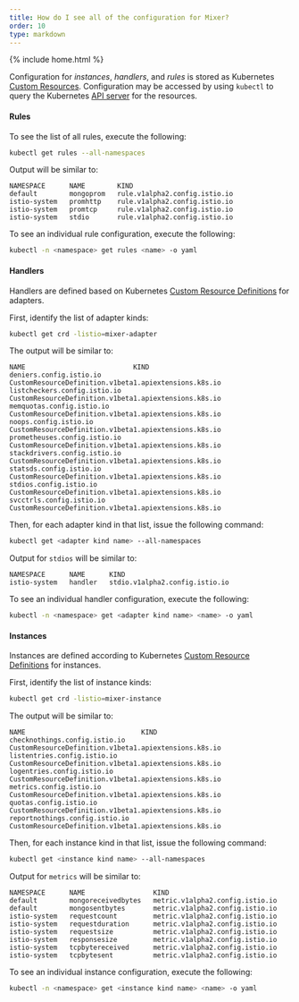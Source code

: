 ```yaml
---
title: How do I see all of the configuration for Mixer?
order: 10
type: markdown
---
```

{% include home.html %}

Configuration for *instances*, *handlers*, and *rules* is stored as Kubernetes
[Custom Resources](https://kubernetes.io/docs/concepts/api-extension/custom-resources/).
Configuration may be accessed by using `kubectl` to query the Kubernetes [API
server](https://kubernetes.io/docs/admin/kube-apiserver/) for the resources.

#### Rules

To see the list of all rules, execute the following:

```bash
kubectl get rules --all-namespaces
```

Output will be similar to:

```
NAMESPACE      NAME        KIND
default        mongoprom   rule.v1alpha2.config.istio.io
istio-system   promhttp    rule.v1alpha2.config.istio.io
istio-system   promtcp     rule.v1alpha2.config.istio.io
istio-system   stdio       rule.v1alpha2.config.istio.io
```

To see an individual rule configuration, execute the following:

```bash
kubectl -n <namespace> get rules <name> -o yaml
```

#### Handlers

Handlers are defined based on Kubernetes [Custom Resource
Definitions](https://kubernetes.io/docs/concepts/api-extension/custom-resources/#customresourcedefinitions)
for adapters.

First, identify the list of adapter kinds:

```bash
kubectl get crd -listio=mixer-adapter
```

The output will be similar to:

```
NAME                           KIND
deniers.config.istio.io        CustomResourceDefinition.v1beta1.apiextensions.k8s.io
listcheckers.config.istio.io   CustomResourceDefinition.v1beta1.apiextensions.k8s.io
memquotas.config.istio.io      CustomResourceDefinition.v1beta1.apiextensions.k8s.io
noops.config.istio.io          CustomResourceDefinition.v1beta1.apiextensions.k8s.io
prometheuses.config.istio.io   CustomResourceDefinition.v1beta1.apiextensions.k8s.io
stackdrivers.config.istio.io   CustomResourceDefinition.v1beta1.apiextensions.k8s.io
statsds.config.istio.io        CustomResourceDefinition.v1beta1.apiextensions.k8s.io
stdios.config.istio.io         CustomResourceDefinition.v1beta1.apiextensions.k8s.io
svcctrls.config.istio.io       CustomResourceDefinition.v1beta1.apiextensions.k8s.io
```

Then, for each adapter kind in that list, issue the following command:

```bash
kubectl get <adapter kind name> --all-namespaces
```

Output for `stdios` will be similar to:

```
NAMESPACE      NAME      KIND
istio-system   handler   stdio.v1alpha2.config.istio.io
```

To see an individual handler configuration, execute the following:

```bash
kubectl -n <namespace> get <adapter kind name> <name> -o yaml
```

#### Instances

Instances are defined according to Kubernetes [Custom Resource
Definitions](https://kubernetes.io/docs/concepts/api-extension/custom-resources/#customresourcedefinitions)
for instances.

First, identify the list of instance kinds:

```bash
kubectl get crd -listio=mixer-instance
```

The output will be similar to:

```
NAME                             KIND
checknothings.config.istio.io    CustomResourceDefinition.v1beta1.apiextensions.k8s.io
listentries.config.istio.io      CustomResourceDefinition.v1beta1.apiextensions.k8s.io
logentries.config.istio.io       CustomResourceDefinition.v1beta1.apiextensions.k8s.io
metrics.config.istio.io          CustomResourceDefinition.v1beta1.apiextensions.k8s.io
quotas.config.istio.io           CustomResourceDefinition.v1beta1.apiextensions.k8s.io
reportnothings.config.istio.io   CustomResourceDefinition.v1beta1.apiextensions.k8s.io
```

Then, for each instance kind in that list, issue the following command:

```bash
kubectl get <instance kind name> --all-namespaces
```

Output for `metrics` will be similar to:

```
NAMESPACE      NAME                 KIND
default        mongoreceivedbytes   metric.v1alpha2.config.istio.io
default        mongosentbytes       metric.v1alpha2.config.istio.io
istio-system   requestcount         metric.v1alpha2.config.istio.io
istio-system   requestduration      metric.v1alpha2.config.istio.io
istio-system   requestsize          metric.v1alpha2.config.istio.io
istio-system   responsesize         metric.v1alpha2.config.istio.io
istio-system   tcpbytereceived      metric.v1alpha2.config.istio.io
istio-system   tcpbytesent          metric.v1alpha2.config.istio.io
```

To see an individual instance configuration, execute the following:

```bash
kubectl -n <namespace> get <instance kind name> <name> -o yaml
```
